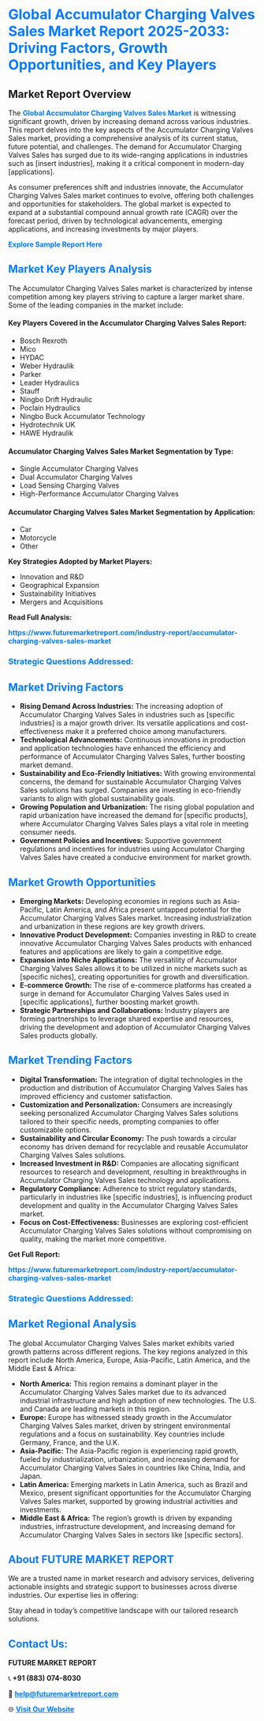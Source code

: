 <h1 style="color: #007BFF;">Global Accumulator Charging Valves Sales Market Report 2025-2033: Driving Factors, Growth Opportunities, and Key Players</h1>

<section id="overview">
<h2>Market Report Overview</h2>
<p>The <a href="https://www.futuremarketreport.com/industry-report/accumulator-charging-valves-sales-market" style="color: #007BFF; text-decoration: none;"><strong>Global Accumulator Charging Valves Sales Market</strong></a> is witnessing significant growth, driven by increasing demand across various industries. This report delves into the key aspects of the Accumulator Charging Valves Sales market, providing a comprehensive analysis of its current status, future potential, and challenges. The demand for Accumulator Charging Valves Sales has surged due to its wide-ranging applications in industries such as [insert industries], making it a critical component in modern-day [applications].</p>
<p>As consumer preferences shift and industries innovate, the Accumulator Charging Valves Sales market continues to evolve, offering both challenges and opportunities for stakeholders. The global market is expected to expand at a substantial compound annual growth rate (CAGR) over the forecast period, driven by technological advancements, emerging applications, and increasing investments by major players.</p>
</section>

<section id="overview">
<p><a href="https://www.futuremarketreport.com/request-sample/reportId=103254" style="color: #007BFF; text-decoration: none;"><strong>Explore Sample Report Here</strong></a></p>
</section>

<section id="key-players">
<h2 style="color: #007BFF;">Market Key Players Analysis</h2>
<p>The Accumulator Charging Valves Sales market is characterized by intense competition among key players striving to capture a larger market share. Some of the leading companies in the market include:</p>
<h4>Key Players Covered in the Accumulator Charging Valves Sales Report:</h4>
<ul><li>Bosch Rexroth</li><li>Mico</li><li>HYDAC</li><li>Weber Hydraulik</li><li>Parker</li><li>Leader Hydraulics</li><li>Stauff</li><li>Ningbo Drift Hydraulic</li><li>Poclain Hydraulics</li><li>Ningbo Buck Accumulator Technology</li><li>Hydrotechnik UK</li><li>HAWE Hydraulik</li></ul>
<h4>Accumulator Charging Valves Sales Market Segmentation by Type:</h4>
<ul><li>Single Accumulator Charging Valves</li><li>Dual Accumulator Charging Valves</li><li>Load Sensing Charging Valves</li><li>High-Performance Accumulator Charging Valves</li></ul>

<h4>Accumulator Charging Valves Sales Market Segmentation by Application:</h4>
<ul><li>Car</li><li>Motorcycle</li><li>Other</li></ul>
<p><strong>Key Strategies Adopted by Market Players:</strong></p>
<ul>
<li>Innovation and R&D</li>
<li>Geographical Expansion</li>
<li>Sustainability Initiatives</li>
<li>Mergers and Acquisitions</li>
</ul>
</section>

<section>
<p><strong>Read Full Analysis: </strong></p><a href="https://www.futuremarketreport.com/industry-report/accumulator-charging-valves-sales-market" style="color: #007BFF; text-decoration: none;"><strong>https://www.futuremarketreport.com/industry-report/accumulator-charging-valves-sales-market</strong></a>
<h3 style="color: #007BFF;">Strategic Questions Addressed:</h3>
</section>

<section id="driving-factors">
<h2 style="color: #007BFF;">Market Driving Factors</h2>
<ul>
<li><strong>Rising Demand Across Industries:</strong> The increasing adoption of Accumulator Charging Valves Sales in industries such as [specific industries] is a major growth driver. Its versatile applications and cost-effectiveness make it a preferred choice among manufacturers.</li>
<li><strong>Technological Advancements:</strong> Continuous innovations in production and application technologies have enhanced the efficiency and performance of Accumulator Charging Valves Sales, further boosting market demand.</li>
<li><strong>Sustainability and Eco-Friendly Initiatives:</strong> With growing environmental concerns, the demand for sustainable Accumulator Charging Valves Sales solutions has surged. Companies are investing in eco-friendly variants to align with global sustainability goals.</li>
<li><strong>Growing Population and Urbanization:</strong> The rising global population and rapid urbanization have increased the demand for [specific products], where Accumulator Charging Valves Sales plays a vital role in meeting consumer needs.</li>
<li><strong>Government Policies and Incentives:</strong> Supportive government regulations and incentives for industries using Accumulator Charging Valves Sales have created a conducive environment for market growth.</li>
</ul>
</section>

<section id="growth-opportunities">
<h2 style="color: #007BFF;">Market Growth Opportunities</h2>
<ul>
<li><strong>Emerging Markets:</strong> Developing economies in regions such as Asia-Pacific, Latin America, and Africa present untapped potential for the Accumulator Charging Valves Sales market. Increasing industrialization and urbanization in these regions are key growth drivers.</li>
<li><strong>Innovative Product Development:</strong> Companies investing in R&D to create innovative Accumulator Charging Valves Sales products with enhanced features and applications are likely to gain a competitive edge.</li>
<li><strong>Expansion into Niche Applications:</strong> The versatility of Accumulator Charging Valves Sales allows it to be utilized in niche markets such as [specific niches], creating opportunities for growth and diversification.</li>
<li><strong>E-commerce Growth:</strong> The rise of e-commerce platforms has created a surge in demand for Accumulator Charging Valves Sales used in [specific applications], further boosting market growth.</li>
<li><strong>Strategic Partnerships and Collaborations:</strong> Industry players are forming partnerships to leverage shared expertise and resources, driving the development and adoption of Accumulator Charging Valves Sales products globally.</li>
</ul>
</section>

<section id="trending-factors">
<h2 style="color: #007BFF;">Market Trending Factors</h2>
<ul>
<li><strong>Digital Transformation:</strong> The integration of digital technologies in the production and distribution of Accumulator Charging Valves Sales has improved efficiency and customer satisfaction.</li>
<li><strong>Customization and Personalization:</strong> Consumers are increasingly seeking personalized Accumulator Charging Valves Sales solutions tailored to their specific needs, prompting companies to offer customizable options.</li>
<li><strong>Sustainability and Circular Economy:</strong> The push towards a circular economy has driven demand for recyclable and reusable Accumulator Charging Valves Sales solutions.</li>
<li><strong>Increased Investment in R&D:</strong> Companies are allocating significant resources to research and development, resulting in breakthroughs in Accumulator Charging Valves Sales technology and applications.</li>
<li><strong>Regulatory Compliance:</strong> Adherence to strict regulatory standards, particularly in industries like [specific industries], is influencing product development and quality in the Accumulator Charging Valves Sales market.</li>
<li><strong>Focus on Cost-Effectiveness:</strong> Businesses are exploring cost-efficient Accumulator Charging Valves Sales solutions without compromising on quality, making the market more competitive.</li>
</ul>
</section>

<section>
<p><strong>Get Full Report: </strong></p><a href="https://www.futuremarketreport.com/industry-report/accumulator-charging-valves-sales-market" style="color: #007BFF; text-decoration: none;"><strong>https://www.futuremarketreport.com/industry-report/accumulator-charging-valves-sales-market</strong></a>
<h3 style="color: #007BFF;">Strategic Questions Addressed:</h3>
</section>


<section id="regional-analysis">
<h2 style="color: #007BFF;">Market Regional Analysis</h2>
<p>The global Accumulator Charging Valves Sales market exhibits varied growth patterns across different regions. The key regions analyzed in this report include North America, Europe, Asia-Pacific, Latin America, and the Middle East & Africa:</p>
<ul>
<li><strong>North America:</strong> This region remains a dominant player in the Accumulator Charging Valves Sales market due to its advanced industrial infrastructure and high adoption of new technologies. The U.S. and Canada are leading markets in this region.</li>
<li><strong>Europe:</strong> Europe has witnessed steady growth in the Accumulator Charging Valves Sales market, driven by stringent environmental regulations and a focus on sustainability. Key countries include Germany, France, and the U.K.</li>
<li><strong>Asia-Pacific:</strong> The Asia-Pacific region is experiencing rapid growth, fueled by industrialization, urbanization, and increasing demand for Accumulator Charging Valves Sales in countries like China, India, and Japan.</li>
<li><strong>Latin America:</strong> Emerging markets in Latin America, such as Brazil and Mexico, present significant opportunities for the Accumulator Charging Valves Sales market, supported by growing industrial activities and investments.</li>
<li><strong>Middle East & Africa:</strong> The region’s growth is driven by expanding industries, infrastructure development, and increasing demand for Accumulator Charging Valves Sales in sectors like [specific sectors].</li>
</ul>
</section>

<footer>
<h2 style="color: #007BFF;">About FUTURE MARKET REPORT</h2>
<p>We are a trusted name in market research and advisory services, delivering actionable insights and strategic support to businesses across diverse industries. Our expertise lies in offering:</p>

<p>Stay ahead in today’s competitive landscape with our tailored research solutions.</p>

<h2 style="color: #007BFF;">Contact Us:</h2>
<p><strong>FUTURE MARKET REPORT</strong></p>
<p>📞 <strong>+91 (883) 074-8030</strong></p>
<p>📧 <strong><a href="mailto:help@futuremarketreport.com" style="color: #007BFF;">help@futuremarketreport.com</a></strong></p>
<p>🌐 <strong><a href="https://www.futuremarketreport.com/" style="color: #007BFF;">Visit Our Website</a></strong></p>
</footer>